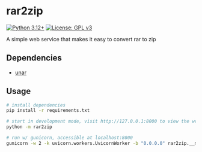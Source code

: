 # rar2zip
[![Python 3.12+](https://upload.wikimedia.org/wikipedia/commons/5/50/Blue_Python_3.12%2B_Shield_Badge.svg)](https://www.python.org)
[![License: GPL v3](https://upload.wikimedia.org/wikipedia/commons/8/86/GPL_v3_Blue_Badge.svg)](https://www.gnu.org/licenses/gpl-3.0.en.html)

A simple web service that makes it easy to convert rar to zip

## Dependencies
* [unar](https://theunarchiver.com/command-line)

## Usage
```bash
# install dependencies
pip install -r requirements.txt

# start in development mode, visit http://127.0.0.1:8000 to view the web interface
python -m rar2zip

# run w/ gunicorn, accessible at localhost:8000
gunicorn -w 2 -k uvicorn.workers.UvicornWorker -b "0.0.0.0" rar2zip.__main__:app
```